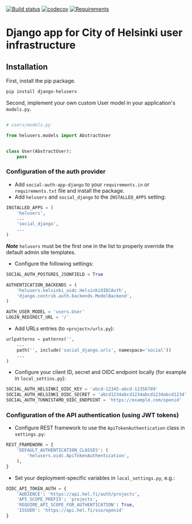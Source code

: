 [![Build status](https://travis-ci.org/City-of-Helsinki/django-helusers.svg?branch=master)](https://travis-ci.org/City-of-Helsinki/django-helusers)
[![codecov](https://codecov.io/gh/City-of-Helsinki/django-helusers/branch/master/graph/badge.svg)](https://codecov.org/gh/City-of-Helsinki/django-helusers)
[![Requirements](https://requires.io/github/City-of-Helsinki/django-helusers/requirements.svg?branch=master)](https://requires.io/github/City-of-Helsinki/django-helusers/requirements/?branch=master)

# Django app for City of Helsinki user infrastructure

## Installation

First, install the pip package.

```bash
pip install django-helusers
```

Second, implement your own custom User model in your application's
`models.py`.

```python

# users/models.py

from helusers.models import AbstractUser


class User(AbstractUser):
    pass
```

### Configuration of the auth provider

- Add `social-auth-app-django` to your `requirements.in` or `requirements.txt` file and install the package.
- Add `helusers` and `social_django` to the `INSTALLED_APPS` setting:

```python
INSTALLED_APPS = (
	'helusers',
    ...
    'social_django',
    ...
)
```

***Note*** `helusers` must be the first one in the list to properly override the default admin site templates.

- Configure the following settings:

```python
SOCIAL_AUTH_POSTGRES_JSONFIELD = True

AUTHENTICATION_BACKENDS = (
    'helusers.helsinki_oidc.HelsinkiOIDCAuth',
    'django.contrib.auth.backends.ModelBackend',
)

AUTH_USER_MODEL = 'users.User'
LOGIN_REDIRECT_URL = '/'
```

- Add URLs entries (to `<project>/urls.py`):

```python
urlpatterns = patterns('',
    ...
    path('', include('social_django.urls', namespace='social'))
    ...
)
```

- Configure your client ID, secret and OIDC endpoint locally (for example in `local_settins.py`):

```python
SOCIAL_AUTH_HELSINKI_OIDC_KEY = 'abcd-12345-abcd-12356789'
SOCIAL_AUTH_HELSINKI_OIDC_SECRET = 'abcd1234abcd1234abcd1234abcd1234'
SOCIAL_AUTH_TUNNISTAMO_OIDC_ENDPOINT = 'https://example.com/openid'
```

### Configuration of the API authentication (using JWT tokens)

- Configure REST framework to use the `ApiTokenAuthentication` class in `settings.py`:

```python
REST_FRAMEWORK = {
    'DEFAULT_AUTHENTICATION_CLASSES': (
        'helusers.oidc.ApiTokenAuthentication',
    ),
}
```

- Set your deployment-specific variables in `local_settings.py`, e.g.:

```python
OIDC_API_TOKEN_AUTH = {
    'AUDIENCE': 'https://api.hel.fi/auth/projects',
    'API_SCOPE_PREFIX': 'projects',
    'REQUIRE_API_SCOPE_FOR_AUTHENTICATION': True,
    'ISSUER': 'https://api.hel.fi/sso/openid'
}
```
